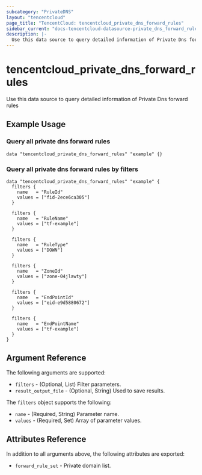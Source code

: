 ```yaml
---
subcategory: "PrivateDNS"
layout: "tencentcloud"
page_title: "TencentCloud: tencentcloud_private_dns_forward_rules"
sidebar_current: "docs-tencentcloud-datasource-private_dns_forward_rules"
description: |-
  Use this data source to query detailed information of Private Dns forward rules
---
```


# tencentcloud_private_dns_forward_rules

Use this data source to query detailed information of Private Dns forward rules

## Example Usage

### Query all private dns forward rules

```hcl
data "tencentcloud_private_dns_forward_rules" "example" {}
```

### Query all private dns forward rules by filters

```hcl
data "tencentcloud_private_dns_forward_rules" "example" {
  filters {
    name   = "RuleId"
    values = ["fid-2ece6ca305"]
  }

  filters {
    name   = "RuleName"
    values = ["tf-example"]
  }

  filters {
    name   = "RuleType"
    values = ["DOWN"]
  }

  filters {
    name   = "ZoneId"
    values = ["zone-04jlawty"]
  }

  filters {
    name   = "EndPointId"
    values = ["eid-e9d5880672"]
  }

  filters {
    name   = "EndPointName"
    values = ["tf-example"]
  }
}
```

## Argument Reference

The following arguments are supported:

* `filters` - (Optional, List) Filter parameters.
* `result_output_file` - (Optional, String) Used to save results.

The `filters` object supports the following:

* `name` - (Required, String) Parameter name.
* `values` - (Required, Set) Array of parameter values.

## Attributes Reference

In addition to all arguments above, the following attributes are exported:

* `forward_rule_set` - Private domain list.


